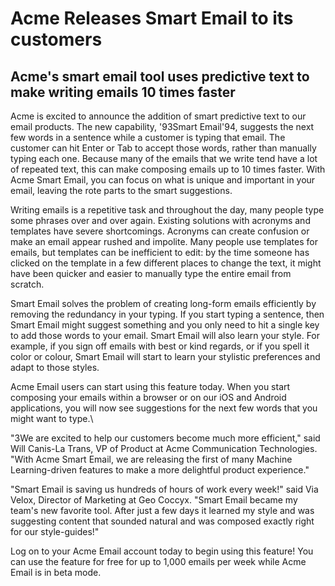 # Acme Releases Smart Email to its customers

## Acme's smart email tool uses predictive text to make writing emails 10 times faster

Acme is excited to announce the addition of smart predictive text to our email products. The new capability, \'93Smart Email\'94, suggests the next few words in a sentence while a customer is typing that email. The customer can hit Enter or Tab to accept those words, rather than manually typing each one. Because many of the emails that we write tend have a lot of repeated text, this can make composing emails up to 10 times faster. With Acme Smart Email, you can focus on what is unique and important in your email, leaving the rote parts to the smart suggestions.

Writing emails is a repetitive task and throughout the day, many people type some phrases over and over again. Existing solutions with acronyms and templates have severe shortcomings. Acronyms can create confusion or make an email appear rushed and impolite. Many people use templates for emails, but templates can be inefficient to edit: by the time someone has clicked on the template in a few different places to change the text, it might have been quicker and easier to manually type the entire email from scratch.

Smart Email solves the problem of creating long-form emails efficiently by removing the redundancy in your typing. If you start typing a sentence, then Smart Email might suggest something and you only need to hit a single key to add those words to your email. Smart Email will also learn your style. For example, if you sign off emails with best or kind regards, or if you spell it color or colour, Smart Email will start to learn your stylistic preferences and adapt to those styles.

Acme Email users can start using this feature today. When you start composing your emails within a browser or on our iOS and Android applications, you will now see suggestions for the next few words that you might want to type.\

"3We are excited to help our customers become much more efficient," said Will Canis-La Trans, VP of Product at Acme Communication Technologies. "With Acme Smart Email, we are releasing the first of many Machine Learning-driven features to make a more delightful product experience."

"Smart Email is saving us hundreds of hours of work every week!" said Via Velox, Director of Marketing at Geo Coccyx. "Smart Email became my team's new favorite tool. After just a few days it learned my style and was suggesting content that sounded natural and was composed exactly right for our style-guides!"

Log on to your Acme Email account today to begin using this feature! You can use the feature for free for up to 1,000 emails per week while Acme Email is in beta mode.